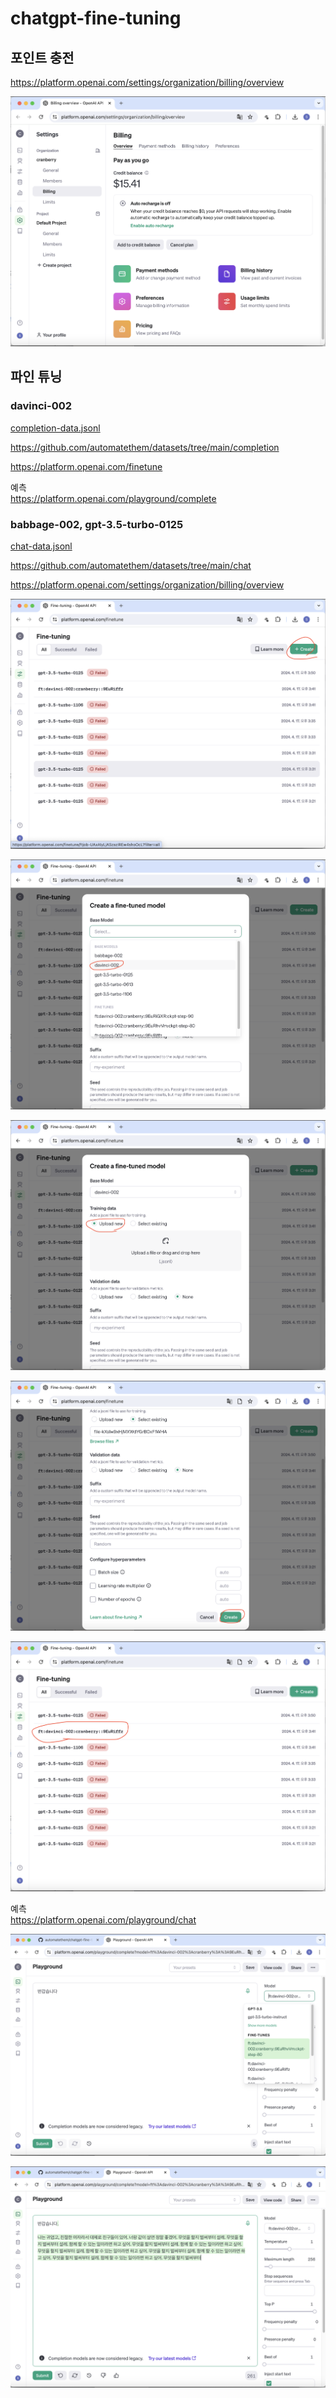 # chatgpt-fine-tuning

## 포인트 충전

https://platform.openai.com/settings/organization/billing/overview

![](attach_files/1.png?raw=true)

## 파인 튜닝

### davinci-002

[completion-data.jsonl](completion-data.jsonl)

https://github.com/automatethem/datasets/tree/main/completion

https://platform.openai.com/finetune

예측  
https://platform.openai.com/playground/complete

### babbage-002, gpt-3.5-turbo-0125

[chat-data.jsonl](chat-data.jsonl)

https://github.com/automatethem/datasets/tree/main/chat

https://platform.openai.com/settings/organization/billing/overview

![](attach_files/2.png?raw=true)

![](attach_files/3.png?raw=true)

![](attach_files/4.png?raw=true)

![](attach_files/5.png?raw=true)

![](attach_files/6.png?raw=true)

예측  
https://platform.openai.com/playground/chat

![](attach_files/7.png?raw=true)

![](attach_files/8.png?raw=true)
